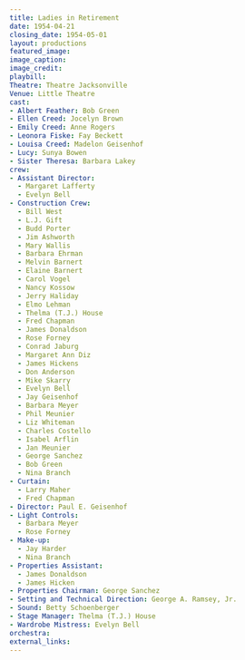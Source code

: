 ```yaml
---
title: Ladies in Retirement
date: 1954-04-21
closing_date: 1954-05-01
layout: productions
featured_image:
image_caption:
image_credit:
playbill:
Theatre: Theatre Jacksonville
Venue: Little Theatre
cast:
- Albert Feather: Bob Green
- Ellen Creed: Jocelyn Brown
- Emily Creed: Anne Rogers
- Leonora Fiske: Fay Beckett
- Louisa Creed: Madelon Geisenhof
- Lucy: Sunya Bowen
- Sister Theresa: Barbara Lakey
crew:
- Assistant Director:
  - Margaret Lafferty
  - Evelyn Bell
- Construction Crew:
  - Bill West
  - L.J. Gift
  - Budd Porter
  - Jim Ashworth
  - Mary Wallis
  - Barbara Ehrman
  - Melvin Barnert
  - Elaine Barnert
  - Carol Vogel
  - Nancy Kossow
  - Jerry Haliday
  - Elmo Lehman
  - Thelma (T.J.) House
  - Fred Chapman
  - James Donaldson
  - Rose Forney
  - Conrad Jaburg
  - Margaret Ann Diz
  - James Hickens
  - Don Anderson
  - Mike Skarry
  - Evelyn Bell
  - Jay Geisenhof
  - Barbara Meyer
  - Phil Meunier
  - Liz Whiteman
  - Charles Costello
  - Isabel Arflin
  - Jan Meunier
  - George Sanchez
  - Bob Green
  - Nina Branch
- Curtain:
  - Larry Maher
  - Fred Chapman
- Director: Paul E. Geisenhof
- Light Controls:
  - Barbara Meyer
  - Rose Forney
- Make-up:
  - Jay Harder
  - Nina Branch
- Properties Assistant:
  - James Donaldson
  - James Hicken
- Properties Chairman: George Sanchez
- Setting and Technical Direction: George A. Ramsey, Jr.
- Sound: Betty Schoenberger
- Stage Manager: Thelma (T.J.) House
- Wardrobe Mistress: Evelyn Bell
orchestra:
external_links:
---
```


